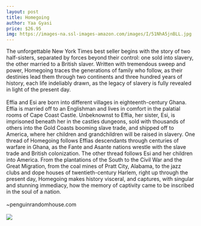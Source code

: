 ```yaml
--- 
layout: post 
title: Homegoing
author: Yaa Gyasi
price: $26.95
img: https://images-na.ssl-images-amazon.com/images/I/51NhA5jnBLL.jpg
--- 
```

The unforgettable New York Times best seller begins with the story of two half-sisters, separated by forces beyond their control: one sold into slavery, the other married to a British slaver. Written with tremendous sweep and power, Homegoing traces the generations of family who follow, as their destinies lead them through two continents and three hundred years of history, each life indeliably drawn, as the legacy of slavery is fully revealed in light of the present day.<br><br>Effia and Esi are born into different villages in eighteenth-century Ghana. Effia is married off to an Englishman and lives in comfort in the palatial rooms of Cape Coast Castle. Unbeknownst to Effia, her sister, Esi, is imprisoned beneath her in the castles dungeons, sold with thousands of others into the Gold Coasts booming slave trade, and shipped off to America, where her children and grandchildren will be raised in slavery. One thread of Homegoing follows Effias descendants through centuries of warfare in Ghana, as the Fante and Asante nations wrestle with the slave trade and British colonization. The other thread follows Esi and her children into America. From the plantations of the South to the Civil War and the Great Migration, from the coal mines of Pratt City, Alabama, to the jazz clubs and dope houses of twentieth-century Harlem, right up through the present day, Homegoing makes history visceral, and captures, with singular and stunning immediacy, how the memory of captivity came to be inscribed in the soul of a nation.<br><br>~penguinrandomhouse.com
<br/><br/> <a href="https://www.amazon.com/Homegoing-novel-Yaa-Gyasi/dp/1101947136%3FSubscriptionId%3DAKIAJMENML4FLKMV2CIQ%26tag%3Dpskiba1234-20%26linkCode%3Dxm2%26camp%3D2025%26creative%3D165953%26creativeASIN%3D1101947136"><img src="https://images-na.ssl-images-amazon.com/images/G/01/associates/remote-buy-box/buy1.gif"></a>